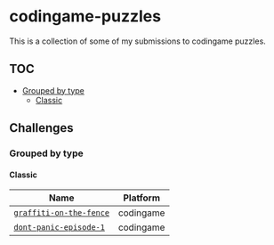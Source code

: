 # codingame-puzzles
This is a collection of some of my submissions to codingame puzzles.

## TOC
 - [Grouped by type](#grouped-by-type)
   - [Classic](#classic)

## Challenges

### Grouped by type

#### Classic

| Name | Platform |
| ---- | -------- |
| [`graffiti-on-the-fence`](./puzzles/graffiti-on-the-fence.ts) | codingame |
| [`dont-panic-episode-1`](./puzzles/dont-panic-episode-1.ts) | codingame |